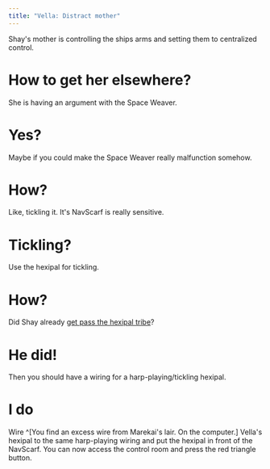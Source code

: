 ```yaml
---
title: "Vella: Distract mother"
---
```


Shay's mother is controlling the ships arms and setting them to centralized control.

# How to get her elsewhere?
She is having an argument with the Space Weaver.

# Yes?
Maybe if you could make the Space Weaver really malfunction somehow.

# How?
Like, tickling it. It's NavScarf is really sensitive.

# Tickling?
Use the hexipal for tickling.

# How?
Did Shay already [get pass the hexipal tribe](040-pass-hexipals.md)?

# He did!
Then you should have a wiring for a harp-playing/tickling hexipal.

# I do
Wire ^[You find an excess wire from Marekai's lair. On the computer.] Vella's hexipal to the same harp-playing wiring and put the hexipal in front of the NavScarf. You can now access the control room and press the red triangle button.

